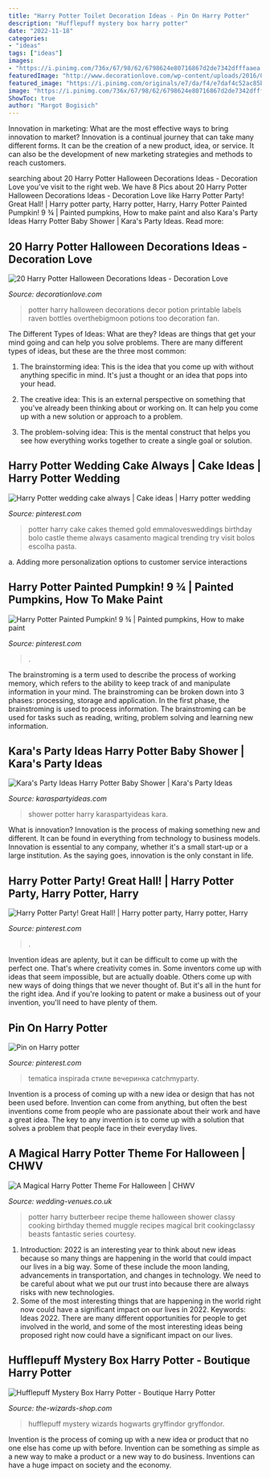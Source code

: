 ```yaml
---
title: "Harry Potter Toilet Decoration Ideas - Pin On Harry Potter"
description: "Hufflepuff mystery box harry potter"
date: "2022-11-18"
categories:
- "ideas"
tags: ["ideas"]
images:
- "https://i.pinimg.com/736x/67/98/62/6798624e80716867d2de7342dfffaaea.jpg"
featuredImage: "http://www.decorationlove.com/wp-content/uploads/2016/05/Harry-Potter-Halloween-Decorations-2016.jpg"
featured_image: "https://i.pinimg.com/originals/e7/da/f4/e7daf4c52ac85b3e1fb5bdcce56eecc3.jpg"
image: "https://i.pinimg.com/736x/67/98/62/6798624e80716867d2de7342dfffaaea.jpg"
ShowToc: true
author: "Margot Bogisich"
---
```



Innovation in marketing: What are the most effective ways to bring innovation to market?
Innovation is a continual journey that can take many different forms. It can be the creation of a new product, idea, or service. It can also be the development of new marketing strategies and methods to reach customers.

	

		
searching about 20 Harry Potter Halloween Decorations Ideas - Decoration Love you've visit to the right web. We have 8 Pics about 20 Harry Potter Halloween Decorations Ideas - Decoration Love like Harry Potter Party! Great Hall! | Harry potter party, Harry potter, Harry, Harry Potter Painted Pumpkin! 9 ¾ | Painted pumpkins, How to make paint and also Kara&#039;s Party Ideas Harry Potter Baby Shower | Kara&#039;s Party Ideas. Read more:
		
    
## 20 Harry Potter Halloween Decorations Ideas - Decoration Love

<img loading=lazy src="http://www.decorationlove.com/wp-content/uploads/2016/05/Harry-Potter-Halloween-Decorations-2016.jpg" onerror="this.onerror=null;this.src='https://tse3.mm.bing.net/th?id=OIP.zKaOTVI8v253mpqRMYUxJwHaLQ&amp;pid=15.1';" alt="20 Harry Potter Halloween Decorations Ideas - Decoration Love">

_Source: decorationlove.com_

>potter harry halloween decorations decor potion printable labels raven bottles overthebigmoon potions too decoration fan. 

	

The Different Types of Ideas: What are they?
Ideas are things that get your mind going and can help you solve problems. There are many different types of ideas, but these are the three most common:
1. The brainstorming idea: This is the idea that you come up with without anything specific in mind. It's just a thought or an idea that pops into your head.

2. The creative idea: This is an external perspective on something that you've already been thinking about or working on. It can help you come up with a new solution or approach to a problem.

3. The problem-solving idea: This is the mental construct that helps you see how everything works together to create a single goal or solution.

    
## Harry Potter Wedding Cake Always | Cake Ideas | Harry Potter Wedding

<img loading=lazy src="https://i.pinimg.com/736x/e7/dc/33/e7dc33104c7558f7278df381620136f2--harry-potter-wedding-ab.jpg?b=t" onerror="this.onerror=null;this.src='https://tse4.mm.bing.net/th?id=OIP.s7is1izEx35gQzxdWBNdnwHaMC&amp;pid=15.1';" alt="Harry Potter wedding cake always | Cake ideas | Harry potter wedding">

_Source: pinterest.com_

>potter harry cake cakes themed gold emmalovesweddings birthday bolo castle theme always casamento magical trending try visit bolos escolha pasta. 

	

a. Adding more personalization options to customer service interactions 

    
## Harry Potter Painted Pumpkin! 9 ¾ | Painted Pumpkins, How To Make Paint

<img loading=lazy src="https://i.pinimg.com/736x/67/98/62/6798624e80716867d2de7342dfffaaea.jpg" onerror="this.onerror=null;this.src='https://tse2.mm.bing.net/th?id=OIP.Y3hzG65q-OA8LWq1ginuzgHaNK&amp;pid=15.1';" alt="Harry Potter Painted Pumpkin! 9 ¾ | Painted pumpkins, How to make paint">

_Source: pinterest.com_

>. 

	

The brainstroming is a term used to describe the process of working memory, which refers to the ability to keep track of and manipulate information in your mind. The brainstroming can be broken down into 3 phases: processing, storage and application. In the first phase, the brainstroming is used to process information. The brainstroming can be used for tasks such as reading, writing, problem solving and learning new information.

    
## Kara&#039;s Party Ideas Harry Potter Baby Shower | Kara&#039;s Party Ideas

<img loading=lazy src="https://karaspartyideas.com/wp-content/uploads/2017/12/Harry-Potter-Baby-Shower-via-Karas-Party-Ideas-KarasPartyIdeas.com10.jpg" onerror="this.onerror=null;this.src='https://tse3.mm.bing.net/th?id=OIP.WzizbOddcCdYvQDzjXhrHwHaLH&amp;pid=15.1';" alt="Kara&#039;s Party Ideas Harry Potter Baby Shower | Kara&#039;s Party Ideas">

_Source: karaspartyideas.com_

>shower potter harry karaspartyideas kara. 

	

What is innovation?
Innovation is the process of making something new and different. It can be found in everything from technology to business models. Innovation is essential to any company, whether it's a small start-up or a large institution. As the saying goes, innovation is the only constant in life.

    
## Harry Potter Party! Great Hall! | Harry Potter Party, Harry Potter, Harry

<img loading=lazy src="https://i.pinimg.com/originals/e7/da/f4/e7daf4c52ac85b3e1fb5bdcce56eecc3.jpg" onerror="this.onerror=null;this.src='https://tse2.mm.bing.net/th?id=OIP.JM4ot9S9wME3e7H33-kB8QHaJ4&amp;pid=15.1';" alt="Harry Potter Party! Great Hall! | Harry potter party, Harry potter, Harry">

_Source: pinterest.com_

>. 

	

Invention ideas are aplenty, but it can be difficult to come up with the perfect one. That's where creativity comes in. Some inventors come up with ideas that seem impossible, but are actually doable. Others come up with new ways of doing things that we never thought of. But it's all in the hunt for the right idea. And if you're looking to patent or make a business out of your invention, you'll need to have plenty of them.

    
## Pin On Harry Potter

<img loading=lazy src="https://i.pinimg.com/736x/05/7e/92/057e926aff6cbf72771d25a65f94edd0.jpg" onerror="this.onerror=null;this.src='https://tse4.mm.bing.net/th?id=OIP.WA4U9KvH7PSq13fWp1IQ-gHaJ4&amp;pid=15.1';" alt="Pin on Harry potter">

_Source: pinterest.com_

>tematica inspirada стиле вечеринка catchmyparty. 

	

Invention is a process of coming up with a new idea or design that has not been used before. Invention can come from anything, but often the best inventions come from people who are passionate about their work and have a great idea. The key to any invention is to come up with a solution that solves a problem that people face in their everyday lives.

    
## A Magical Harry Potter Theme For Halloween | CHWV

<img loading=lazy src="https://www.wedding-venues.co.uk/sites/default/files/17.butterbeer-cookingclassy-magical-harry-potter-wedding-theme-for-haloween.jpg" onerror="this.onerror=null;this.src='https://tse2.mm.bing.net/th?id=OIP.de4xdKPGPdfdJhG6pQEwtgHaLH&amp;pid=15.1';" alt="A Magical Harry Potter Theme For Halloween | CHWV">

_Source: wedding-venues.co.uk_

>potter harry butterbeer recipe theme halloween shower classy cooking birthday themed muggle recipes magical brit cookingclassy beasts fantastic series courtesy. 

	

1) Introduction: 2022 is an interesting year to think about new ideas because so many things are happening in the world that could impact our lives in a big way. Some of these include the moon landing, advancements in transportation, and changes in technology. We need to be careful about what we put our trust into because there are always risks with new technologies.
2) Some of the most interesting things that are happening in the world right now could have a significant impact on our lives in 2022. Keywords: Ideas 2022. There are many different opportunities for people to get involved in the world, and some of the most interesting ideas being proposed right now could have a significant impact on our lives.

    
## Hufflepuff Mystery Box Harry Potter - Boutique Harry Potter

<img loading=lazy src="https://the-wizards-shop.com/381-thickbox_default/hufflepuff-mystery-box-harry-potter.jpg" onerror="this.onerror=null;this.src='https://tse3.mm.bing.net/th?id=OIP.gKl52ZbPbefvPbAXEL7Y5wHaId&amp;pid=15.1';" alt="Hufflepuff Mystery Box Harry Potter - Boutique Harry Potter">

_Source: the-wizards-shop.com_

>hufflepuff mystery wizards hogwarts gryffindor gryffondor. 

	

Invention is the process of coming up with a new idea or product that no one else has come up with before. Invention can be something as simple as a new way to make a product or a new way to do business. Inventions can have a huge impact on society and the economy.


